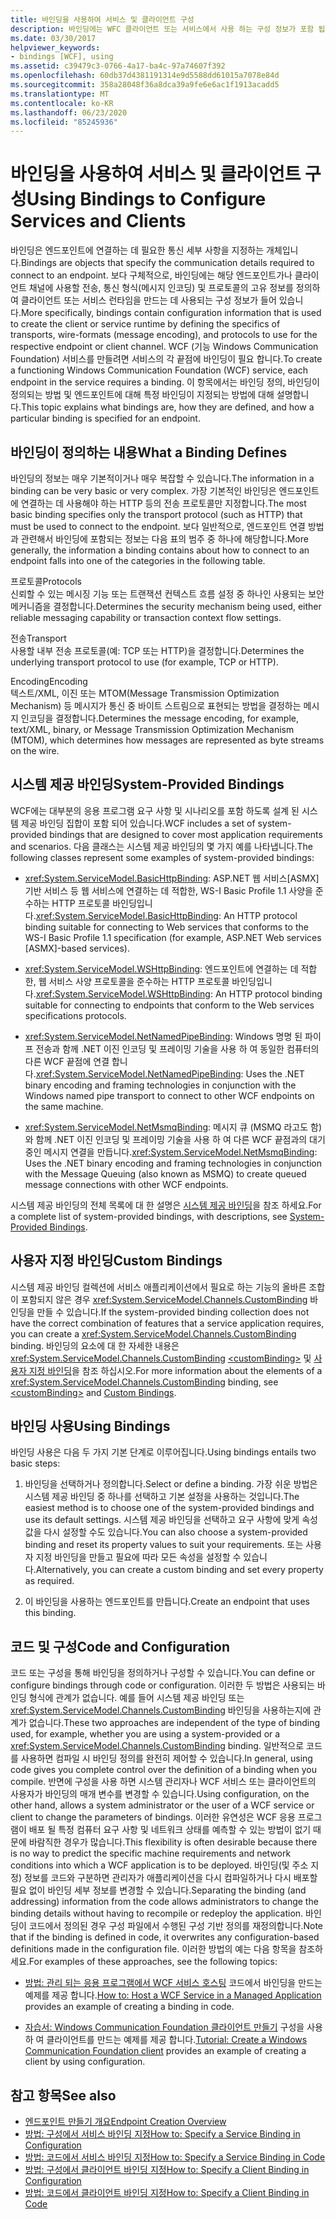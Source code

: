 ```yaml
---
title: 바인딩을 사용하여 서비스 및 클라이언트 구성
description: 바인딩에는 WFC 클라이언트 또는 서비스에서 사용 하는 구성 정보가 포함 됩니다. 바인딩을 정의 하는 방법 및 서비스 끝점에 대 한 바인딩을 지정 하는 방법을 알아봅니다.
ms.date: 03/30/2017
helpviewer_keywords:
- bindings [WCF], using
ms.assetid: c39479c3-0766-4a17-ba4c-97a74607f392
ms.openlocfilehash: 60db37d4381191314e9d5588dd61015a7078e84d
ms.sourcegitcommit: 358a28048f36a8dca39a9fe6e6ac1f1913acadd5
ms.translationtype: MT
ms.contentlocale: ko-KR
ms.lasthandoff: 06/23/2020
ms.locfileid: "85245936"
---
```

# <a name="using-bindings-to-configure-services-and-clients"></a><span data-ttu-id="3a747-104">바인딩을 사용하여 서비스 및 클라이언트 구성</span><span class="sxs-lookup"><span data-stu-id="3a747-104">Using Bindings to Configure Services and Clients</span></span>
<span data-ttu-id="3a747-105">바인딩은 엔드포인트에 연결하는 데 필요한 통신 세부 사항을 지정하는 개체입니다.</span><span class="sxs-lookup"><span data-stu-id="3a747-105">Bindings are objects that specify the communication details required to connect to an endpoint.</span></span> <span data-ttu-id="3a747-106">보다 구체적으로, 바인딩에는 해당 엔드포인트가나 클라이언트 채널에 사용할 전송, 통신 형식(메시지 인코딩) 및 프로토콜의 고유 정보를 정의하여 클라이언트 또는 서비스 런타임을 만드는 데 사용되는 구성 정보가 들어 있습니다.</span><span class="sxs-lookup"><span data-stu-id="3a747-106">More specifically, bindings contain configuration information that is used to create the client or service runtime by defining the specifics of transports, wire-formats (message encoding), and protocols to use for the respective endpoint or client channel.</span></span> <span data-ttu-id="3a747-107">WCF (기능 Windows Communication Foundation) 서비스를 만들려면 서비스의 각 끝점에 바인딩이 필요 합니다.</span><span class="sxs-lookup"><span data-stu-id="3a747-107">To create a functioning Windows Communication Foundation (WCF) service, each endpoint in the service requires a binding.</span></span> <span data-ttu-id="3a747-108">이 항목에서는 바인딩 정의, 바인딩이 정의되는 방법 및 엔드포인트에 대해 특정 바인딩이 지정되는 방법에 대해 설명합니다.</span><span class="sxs-lookup"><span data-stu-id="3a747-108">This topic explains what bindings are, how they are defined, and how a particular binding is specified for an endpoint.</span></span>  
  
## <a name="what-a-binding-defines"></a><span data-ttu-id="3a747-109">바인딩이 정의하는 내용</span><span class="sxs-lookup"><span data-stu-id="3a747-109">What a Binding Defines</span></span>  
 <span data-ttu-id="3a747-110">바인딩의 정보는 매우 기본적이거나 매우 복잡할 수 있습니다.</span><span class="sxs-lookup"><span data-stu-id="3a747-110">The information in a binding can be very basic or very complex.</span></span> <span data-ttu-id="3a747-111">가장 기본적인 바인딩은 엔드포인트에 연결하는 데 사용해야 하는 HTTP 등의 전송 프로토콜만 지정합니다.</span><span class="sxs-lookup"><span data-stu-id="3a747-111">The most basic binding specifies only the transport protocol (such as HTTP) that must be used to connect to the endpoint.</span></span> <span data-ttu-id="3a747-112">보다 일반적으로, 엔드포인트 연결 방법과 관련해서 바인딩에 포함되는 정보는 다음 표의 범주 중 하나에 해당합니다.</span><span class="sxs-lookup"><span data-stu-id="3a747-112">More generally, the information a binding contains about how to connect to an endpoint falls into one of the categories in the following table.</span></span>  
  
 <span data-ttu-id="3a747-113">프로토콜</span><span class="sxs-lookup"><span data-stu-id="3a747-113">Protocols</span></span>  
 <span data-ttu-id="3a747-114">신뢰할 수 있는 메시징 기능 또는 트랜잭션 컨텍스트 흐름 설정 중 하나인 사용되는 보안 메커니즘을 결정합니다.</span><span class="sxs-lookup"><span data-stu-id="3a747-114">Determines the security mechanism being used, either reliable messaging capability or transaction context flow settings.</span></span>  
  
 <span data-ttu-id="3a747-115">전송</span><span class="sxs-lookup"><span data-stu-id="3a747-115">Transport</span></span>  
 <span data-ttu-id="3a747-116">사용할 내부 전송 프로토콜(예: TCP 또는 HTTP)을 결정합니다.</span><span class="sxs-lookup"><span data-stu-id="3a747-116">Determines the underlying transport protocol to use (for example, TCP or HTTP).</span></span>  
  
 <span data-ttu-id="3a747-117">Encoding</span><span class="sxs-lookup"><span data-stu-id="3a747-117">Encoding</span></span>  
 <span data-ttu-id="3a747-118">텍스트/XML, 이진 또는 MTOM(Message Transmission Optimization Mechanism) 등 메시지가 통신 중 바이트 스트림으로 표현되는 방법을 결정하는 메시지 인코딩을 결정합니다.</span><span class="sxs-lookup"><span data-stu-id="3a747-118">Determines the message encoding, for example, text/XML, binary, or Message Transmission Optimization Mechanism (MTOM), which determines how messages are represented as byte streams on the wire.</span></span>  
  
## <a name="system-provided-bindings"></a><span data-ttu-id="3a747-119">시스템 제공 바인딩</span><span class="sxs-lookup"><span data-stu-id="3a747-119">System-Provided Bindings</span></span>  
 <span data-ttu-id="3a747-120">WCF에는 대부분의 응용 프로그램 요구 사항 및 시나리오를 포함 하도록 설계 된 시스템 제공 바인딩 집합이 포함 되어 있습니다.</span><span class="sxs-lookup"><span data-stu-id="3a747-120">WCF includes a set of system-provided bindings that are designed to cover most application requirements and scenarios.</span></span> <span data-ttu-id="3a747-121">다음 클래스는 시스템 제공 바인딩의 몇 가지 예를 나타냅니다.</span><span class="sxs-lookup"><span data-stu-id="3a747-121">The following classes represent some examples of system-provided bindings:</span></span>  
  
- <span data-ttu-id="3a747-122"><xref:System.ServiceModel.BasicHttpBinding>: ASP.NET 웹 서비스[ASMX] 기반 서비스 등 웹 서비스에 연결하는 데 적합한, WS-I Basic Profile 1.1 사양을 준수하는 HTTP 프로토콜 바인딩입니다.</span><span class="sxs-lookup"><span data-stu-id="3a747-122"><xref:System.ServiceModel.BasicHttpBinding>: An HTTP protocol binding suitable for connecting to Web services that conforms to the WS-I Basic Profile 1.1 specification (for example, ASP.NET Web services [ASMX]-based services).</span></span>  
  
- <span data-ttu-id="3a747-123"><xref:System.ServiceModel.WSHttpBinding>: 엔드포인트에 연결하는 데 적합한, 웹 서비스 사양 프로토콜을 준수하는 HTTP 프로토콜 바인딩입니다.</span><span class="sxs-lookup"><span data-stu-id="3a747-123"><xref:System.ServiceModel.WSHttpBinding>: An HTTP protocol binding suitable for connecting to endpoints that conform to the Web services specifications protocols.</span></span>  
  
- <span data-ttu-id="3a747-124"><xref:System.ServiceModel.NetNamedPipeBinding>: Windows 명명 된 파이프 전송과 함께 .NET 이진 인코딩 및 프레이밍 기술을 사용 하 여 동일한 컴퓨터의 다른 WCF 끝점에 연결 합니다.</span><span class="sxs-lookup"><span data-stu-id="3a747-124"><xref:System.ServiceModel.NetNamedPipeBinding>: Uses the .NET binary encoding and framing technologies in conjunction with the Windows named pipe transport to connect to other WCF endpoints on the same machine.</span></span>  
  
- <span data-ttu-id="3a747-125"><xref:System.ServiceModel.NetMsmqBinding>: 메시지 큐 (MSMQ 라고도 함)와 함께 .NET 이진 인코딩 및 프레이밍 기술을 사용 하 여 다른 WCF 끝점과의 대기 중인 메시지 연결을 만듭니다.</span><span class="sxs-lookup"><span data-stu-id="3a747-125"><xref:System.ServiceModel.NetMsmqBinding>: Uses the .NET binary encoding and framing technologies in conjunction with the Message Queuing (also known as MSMQ) to create queued message connections with other WCF endpoints.</span></span>  
  
 <span data-ttu-id="3a747-126">시스템 제공 바인딩의 전체 목록에 대 한 설명은 [시스템 제공 바인딩](system-provided-bindings.md)을 참조 하세요.</span><span class="sxs-lookup"><span data-stu-id="3a747-126">For a complete list of system-provided bindings, with descriptions, see [System-Provided Bindings](system-provided-bindings.md).</span></span>  
  
## <a name="custom-bindings"></a><span data-ttu-id="3a747-127">사용자 지정 바인딩</span><span class="sxs-lookup"><span data-stu-id="3a747-127">Custom Bindings</span></span>  
 <span data-ttu-id="3a747-128">시스템 제공 바인딩 컬렉션에 서비스 애플리케이션에서 필요로 하는 기능의 올바른 조합이 포함되지 않은 경우 <xref:System.ServiceModel.Channels.CustomBinding> 바인딩을 만들 수 있습니다.</span><span class="sxs-lookup"><span data-stu-id="3a747-128">If the system-provided binding collection does not have the correct combination of features that a service application requires, you can create a <xref:System.ServiceModel.Channels.CustomBinding> binding.</span></span> <span data-ttu-id="3a747-129">바인딩의 요소에 대 한 자세한 내용은 <xref:System.ServiceModel.Channels.CustomBinding> [\<customBinding>](../configure-apps/file-schema/wcf/custombinding.md) 및 [사용자 지정 바인딩](./extending/custom-bindings.md)을 참조 하십시오.</span><span class="sxs-lookup"><span data-stu-id="3a747-129">For more information about the elements of a <xref:System.ServiceModel.Channels.CustomBinding> binding, see [\<customBinding>](../configure-apps/file-schema/wcf/custombinding.md) and [Custom Bindings](./extending/custom-bindings.md).</span></span>  
  
## <a name="using-bindings"></a><span data-ttu-id="3a747-130">바인딩 사용</span><span class="sxs-lookup"><span data-stu-id="3a747-130">Using Bindings</span></span>  
 <span data-ttu-id="3a747-131">바인딩 사용은 다음 두 가지 기본 단계로 이루어집니다.</span><span class="sxs-lookup"><span data-stu-id="3a747-131">Using bindings entails two basic steps:</span></span>  
  
1. <span data-ttu-id="3a747-132">바인딩을 선택하거나 정의합니다.</span><span class="sxs-lookup"><span data-stu-id="3a747-132">Select or define a binding.</span></span> <span data-ttu-id="3a747-133">가장 쉬운 방법은 시스템 제공 바인딩 중 하나를 선택하고 기본 설정을 사용하는 것입니다.</span><span class="sxs-lookup"><span data-stu-id="3a747-133">The easiest method is to choose one of the system-provided bindings and use its default settings.</span></span> <span data-ttu-id="3a747-134">시스템 제공 바인딩을 선택하고 요구 사항에 맞게 속성 값을 다시 설정할 수도 있습니다.</span><span class="sxs-lookup"><span data-stu-id="3a747-134">You can also choose a system-provided binding and reset its property values to suit your requirements.</span></span> <span data-ttu-id="3a747-135">또는 사용자 지정 바인딩을 만들고 필요에 따라 모든 속성을 설정할 수 있습니다.</span><span class="sxs-lookup"><span data-stu-id="3a747-135">Alternatively, you can create a custom binding and set every property as required.</span></span>  
  
2. <span data-ttu-id="3a747-136">이 바인딩을 사용하는 엔드포인트를 만듭니다.</span><span class="sxs-lookup"><span data-stu-id="3a747-136">Create an endpoint that uses this binding.</span></span>  
  
## <a name="code-and-configuration"></a><span data-ttu-id="3a747-137">코드 및 구성</span><span class="sxs-lookup"><span data-stu-id="3a747-137">Code and Configuration</span></span>  
 <span data-ttu-id="3a747-138">코드 또는 구성을 통해 바인딩을 정의하거나 구성할 수 있습니다.</span><span class="sxs-lookup"><span data-stu-id="3a747-138">You can define or configure bindings through code or configuration.</span></span> <span data-ttu-id="3a747-139">이러한 두 방법은 사용되는 바인딩 형식에 관계가 없습니다. 예를 들어 시스템 제공 바인딩 또는 <xref:System.ServiceModel.Channels.CustomBinding> 바인딩을 사용하는지에 관계가 없습니다.</span><span class="sxs-lookup"><span data-stu-id="3a747-139">These two approaches are independent of the type of binding used, for example, whether you are using a system-provided or a <xref:System.ServiceModel.Channels.CustomBinding> binding.</span></span> <span data-ttu-id="3a747-140">일반적으로 코드를 사용하면 컴파일 시 바인딩 정의를 완전히 제어할 수 있습니다.</span><span class="sxs-lookup"><span data-stu-id="3a747-140">In general, using code gives you complete control over the definition of a binding when you compile.</span></span> <span data-ttu-id="3a747-141">반면에 구성을 사용 하면 시스템 관리자나 WCF 서비스 또는 클라이언트의 사용자가 바인딩의 매개 변수를 변경할 수 있습니다.</span><span class="sxs-lookup"><span data-stu-id="3a747-141">Using configuration, on the other hand, allows a system administrator or the user of a WCF service or client to change the parameters of bindings.</span></span> <span data-ttu-id="3a747-142">이러한 유연성은 WCF 응용 프로그램이 배포 될 특정 컴퓨터 요구 사항 및 네트워크 상태를 예측할 수 있는 방법이 없기 때문에 바람직한 경우가 많습니다.</span><span class="sxs-lookup"><span data-stu-id="3a747-142">This flexibility is often desirable because there is no way to predict the specific machine requirements and network conditions into which a WCF application is to be deployed.</span></span> <span data-ttu-id="3a747-143">바인딩(및 주소 지정) 정보를 코드와 구분하면 관리자가 애플리케이션을 다시 컴파일하거나 다시 배포할 필요 없이 바인딩 세부 정보를 변경할 수 있습니다.</span><span class="sxs-lookup"><span data-stu-id="3a747-143">Separating the binding (and addressing) information from the code allows administrators to change the binding details without having to recompile or redeploy the application.</span></span> <span data-ttu-id="3a747-144">바인딩이 코드에서 정의된 경우 구성 파일에서 수행된 구성 기반 정의를 재정의합니다.</span><span class="sxs-lookup"><span data-stu-id="3a747-144">Note that if the binding is defined in code, it overwrites any configuration-based definitions made in the configuration file.</span></span> <span data-ttu-id="3a747-145">이러한 방법의 예는 다음 항목을 참조하세요.</span><span class="sxs-lookup"><span data-stu-id="3a747-145">For examples of these approaches, see the following topics:</span></span>  
  
- <span data-ttu-id="3a747-146">[방법: 관리 되는 응용 프로그램에서 WCF 서비스 호스팅](how-to-host-a-wcf-service-in-a-managed-application.md) 코드에서 바인딩을 만드는 예제를 제공 합니다.</span><span class="sxs-lookup"><span data-stu-id="3a747-146">[How to: Host a WCF Service in a Managed Application](how-to-host-a-wcf-service-in-a-managed-application.md) provides an example of creating a binding in code.</span></span>  
  
- <span data-ttu-id="3a747-147">[자습서: Windows Communication Foundation 클라이언트 만들기](how-to-create-a-wcf-client.md) 구성을 사용 하 여 클라이언트를 만드는 예제를 제공 합니다.</span><span class="sxs-lookup"><span data-stu-id="3a747-147">[Tutorial: Create a Windows Communication Foundation client](how-to-create-a-wcf-client.md) provides an example of creating a client by using configuration.</span></span>  
  
## <a name="see-also"></a><span data-ttu-id="3a747-148">참고 항목</span><span class="sxs-lookup"><span data-stu-id="3a747-148">See also</span></span>

- [<span data-ttu-id="3a747-149">엔드포인트 만들기 개요</span><span class="sxs-lookup"><span data-stu-id="3a747-149">Endpoint Creation Overview</span></span>](endpoint-creation-overview.md)
- [<span data-ttu-id="3a747-150">방법: 구성에서 서비스 바인딩 지정</span><span class="sxs-lookup"><span data-stu-id="3a747-150">How to: Specify a Service Binding in Configuration</span></span>](how-to-specify-a-service-binding-in-configuration.md)
- [<span data-ttu-id="3a747-151">방법: 코드에서 서비스 바인딩 지정</span><span class="sxs-lookup"><span data-stu-id="3a747-151">How to: Specify a Service Binding in Code</span></span>](how-to-specify-a-service-binding-in-code.md)
- [<span data-ttu-id="3a747-152">방법: 구성에서 클라이언트 바인딩 지정</span><span class="sxs-lookup"><span data-stu-id="3a747-152">How to: Specify a Client Binding in Configuration</span></span>](how-to-specify-a-client-binding-in-configuration.md)
- [<span data-ttu-id="3a747-153">방법: 코드에서 클라이언트 바인딩 지정</span><span class="sxs-lookup"><span data-stu-id="3a747-153">How to: Specify a Client Binding in Code</span></span>](how-to-specify-a-client-binding-in-code.md)
